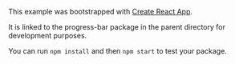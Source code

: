 This example was bootstrapped with [Create React App](https://github.com/facebook/create-react-app).

It is linked to the progress-bar package in the parent directory for development purposes.

You can run `npm install` and then `npm start` to test your package.
